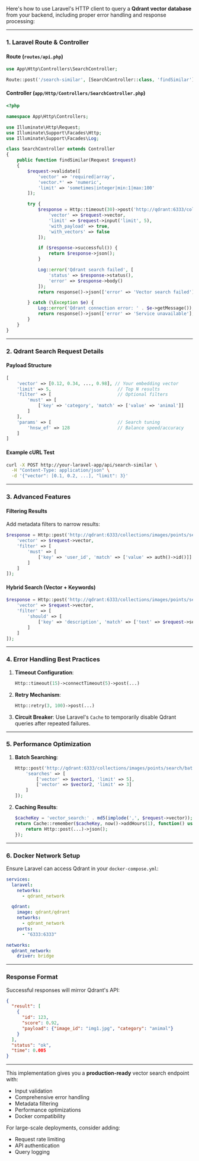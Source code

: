 Here's how to use Laravel's HTTP client to query a **Qdrant vector database** from your backend, including proper error handling and response processing:

---

### **1. Laravel Route & Controller**

#### **Route (`routes/api.php`)**
```php
use App\Http\Controllers\SearchController;

Route::post('/search-similar', [SearchController::class, 'findSimilar']);
```

#### **Controller (`app/Http/Controllers/SearchController.php`)**
```php
<?php

namespace App\Http\Controllers;

use Illuminate\Http\Request;
use Illuminate\Support\Facades\Http;
use Illuminate\Support\Facades\Log;

class SearchController extends Controller
{
    public function findSimilar(Request $request)
    {
        $request->validate([
            'vector' => 'required|array',
            'vector.*' => 'numeric',
            'limit' => 'sometimes|integer|min:1|max:100'
        ]);

        try {
            $response = Http::timeout(30)->post('http://qdrant:6333/collections/images/points/search', [
                'vector' => $request->vector,
                'limit' => $request->input('limit', 5),
                'with_payload' => true,
                'with_vectors' => false
            ]);

            if ($response->successful()) {
                return $response->json();
            }

            Log::error('Qdrant search failed', [
                'status' => $response->status(),
                'error' => $response->body()
            ]);
            return response()->json(['error' => 'Vector search failed'], 500);

        } catch (\Exception $e) {
            Log::error('Qdrant connection error: ' . $e->getMessage());
            return response()->json(['error' => 'Service unavailable'], 503);
        }
    }
}
```

---

### **2. Qdrant Search Request Details**

#### **Payload Structure**
```php
[
    'vector' => [0.12, 0.34, ..., 0.98], // Your embedding vector
    'limit' => 5,                         // Top N results
    'filter' => [                         // Optional filters
        'must' => [
            ['key' => 'category', 'match' => ['value' => 'animal']]
        ]
    ],
    'params' => [                         // Search tuning
        'hnsw_ef' => 128                  // Balance speed/accuracy
    ]
]
```

#### **Example cURL Test**
```bash
curl -X POST http://your-laravel-app/api/search-similar \
  -H "Content-Type: application/json" \
  -d '{"vector": [0.1, 0.2, ...], "limit": 3}'
```

---

### **3. Advanced Features**

#### **Filtering Results**
Add metadata filters to narrow results:
```php
$response = Http::post('http://qdrant:6333/collections/images/points/search', [
    'vector' => $request->vector,
    'filter' => [
        'must' => [
            ['key' => 'user_id', 'match' => ['value' => auth()->id()]]
        ]
    ]
]);
```

#### **Hybrid Search (Vector + Keywords)**
```php
$response = Http::post('http://qdrant:6333/collections/images/points/search', [
    'vector' => $request->vector,
    'filter' => [
        'should' => [
            ['key' => 'description', 'match' => ['text' => $request->search_term]]
        ]
    ]
]);
```

---

### **4. Error Handling Best Practices**

1. **Timeout Configuration**:
   ```php
   Http::timeout(15)->connectTimeout(5)->post(...)
   ```

2. **Retry Mechanism**:
   ```php
   Http::retry(3, 100)->post(...)
   ```

3. **Circuit Breaker**:
   Use Laravel's `Cache` to temporarily disable Qdrant queries after repeated failures.

---

### **5. Performance Optimization**

1. **Batch Searching**:
   ```php
   Http::post('http://qdrant:6333/collections/images/points/search/batch', [
       'searches' => [
           ['vector' => $vector1, 'limit' => 5],
           ['vector' => $vector2, 'limit' => 3]
       ]
   ]);
   ```

2. **Caching Results**:
   ```php
   $cacheKey = 'vector_search:' . md5(implode(',', $request->vector));
   return Cache::remember($cacheKey, now()->addHours(1), function() use ($request) {
       return Http::post(...)->json();
   });
   ```

---

### **6. Docker Network Setup**

Ensure Laravel can access Qdrant in your `docker-compose.yml`:
```yaml
services:
  laravel:
    networks:
      - qdrant_network

  qdrant:
    image: qdrant/qdrant
    networks:
      - qdrant_network
    ports:
      - "6333:6333"

networks:
  qdrant_network:
    driver: bridge
```

---

### **Response Format**
Successful responses will mirror Qdrant's API:
```json
{
  "result": [
    {
      "id": 123,
      "score": 0.92,
      "payload": {"image_id": "img1.jpg", "category": "animal"}
    }
  ],
  "status": "ok",
  "time": 0.005
}
```

---

This implementation gives you a **production-ready** vector search endpoint with:
- Input validation
- Comprehensive error handling
- Metadata filtering
- Performance optimizations
- Docker compatibility

For large-scale deployments, consider adding:
- Request rate limiting
- API authentication
- Query logging